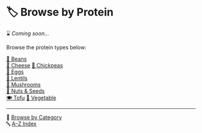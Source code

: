 # 🏷️ Browse by Protein

⌛ *Coming soon...*

Browse the protein types below:

[🫘 Beans](./indexes/category_beans.md)  
[🧀 Cheese](./indexes/category_cheese.md) 
[🌾 Chickpeas](./indexes/category_chickpeas.md)  
[🥚 Eggs](./indexes/category_eggs.md)  
[🥣 Lentils](./indexes/category_lentils.md)  
[🍄 Mushrooms](./indexes/category_mushrooms.md)  
[🌰 Nuts & Seeds](./indexes/category_nuts_seeds.md)  
[🍽️ Tofu](./indexes/category_tofu.md)
[🍆 Vegetable](./indexes/category_vegetable.md)


---

📁 [Browse by Category](../indexes/categories.md)  
🔤 [A–Z Index](../indexes/alphabet.md)